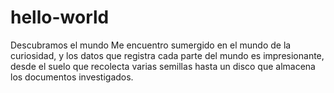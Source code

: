# hello-world
Descubramos el mundo
Me encuentro sumergido en el mundo de la curiosidad, y los datos que registra cada parte del mundo es impresionante, desde el suelo que recolecta varias semillas hasta un disco que almacena los documentos investigados.
